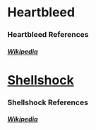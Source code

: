 # Heartbleed
### Heartbleed References
##### [Wikipedia](https://en.wikipedia.org/wiki/Heartbleed)

# [Shellshock](../Tools/Shells/Linux/Bash/README.md#Shellshock)
### Shellshock References
##### [Wikipedia](https://en.wikipedia.org/wiki/Shellshock_(software_bug))